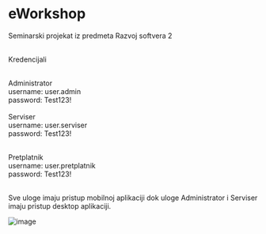 # eWorkshop
Seminarski projekat iz predmeta Razvoj softvera 2</br></br>

Kredencijali</br></br>

Administrator</br>
username: user.admin</br>
password: Test123!</br>
</br>
Serviser</br>
username: user.serviser</br>
password: Test123!</br></br>

Pretplatnik</br>
username: user.pretplatnik</br>
password: Test123!</br></br>

Sve uloge imaju pristup mobilnoj aplikaciji dok uloge Administrator i Serviser imaju pristup desktop aplikaciji.

![image](https://github.com/user-attachments/assets/74c44653-411f-4fcb-a7a7-2c88a70f9f30)
